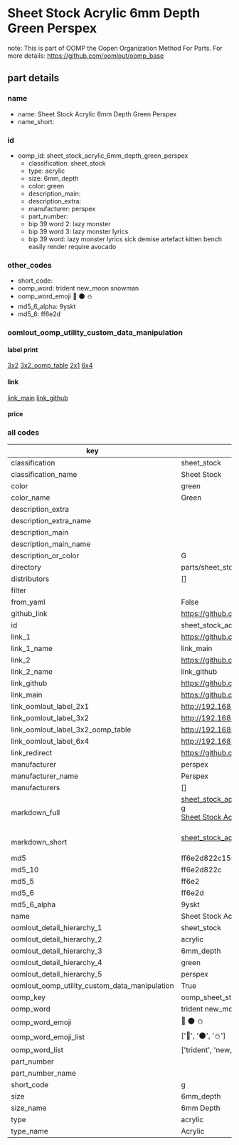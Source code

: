 # Sheet Stock Acrylic 6mm Depth Green Perspex  

note: This is part of OOMP the Oopen Organization Method For Parts. For more details: https://github.com/oomlout/oomp_base

##  part details
  







### name
* name: Sheet Stock Acrylic 6mm Depth Green Perspex
* name_short: 
### id
* oomp_id: sheet_stock_acrylic_6mm_depth_green_perspex
  * classification: sheet_stock
  * type: acrylic
  * size: 6mm_depth
  * color: green
  * description_main: 
  * description_extra: 
  * manufacturer: perspex
  * part_number: 
  * bip 39 word 2: lazy monster
  * bip 39 word 3: lazy monster lyrics
  * bip 39 word: lazy monster lyrics sick demise artefact kitten bench easily render require avocado

### other_codes
* short_code: 
* oomp_word: trident new_moon snowman
* oomp_word_emoji :trident: :new_moon: :snowman:
* md5_6_alpha: 9yskt
* md5_6: ff6e2d






### oomlout_oomp_utility_custom_data_manipulation
#### label print
[3x2](http://192.168.1.245:1112/?label=oomp%209yskt)
[3x2_oomp_table](http://192.168.1.108:1112/?label=oomp%209yskt)
[2x1](http://192.168.1.242:1112/?label=oomp%209yskt)
[6x4](http://192.168.1.55:1112/?label=oomp%209yskt)    

#### link

[link_main](https://github.com/oomlout/oomlout_oomp_version_1_messy/tree/main/parts/sheet_stock_acrylic_6mm_depth_green_perspex) [link_github](https://github.com/oomlout/oomlout_oomp_version_1_messy/tree/main/parts/sheet_stock_acrylic_6mm_depth_green_perspex)                             

#### price







### all codes 
| key | value |  
| --- | --- |  
| classification | sheet_stock |  
| classification_name | Sheet Stock |  
| color | green |  
| color_name | Green |  
| description_extra |  |  
| description_extra_name |  |  
| description_main |  |  
| description_main_name |  |  
| description_or_color | G  |  
| directory | parts/sheet_stock_acrylic_6mm_depth_green_perspex |  
| distributors | [] |  
| filter |  |  
| from_yaml | False |  
| github_link | https://github.com/oomlout/oomlout_oomp_part_src/tree/main/parts/sheet_stock_acrylic_6mm_depth_green_perspex |  
| id | sheet_stock_acrylic_6mm_depth_green_perspex |  
| link_1 | https://github.com/oomlout/oomlout_oomp_version_1_messy/tree/main/parts/sheet_stock_acrylic_6mm_depth_green_perspex |  
| link_1_name | link_main |  
| link_2 | https://github.com/oomlout/oomlout_oomp_version_1_messy/tree/main/parts/sheet_stock_acrylic_6mm_depth_green_perspex |  
| link_2_name | link_github |  
| link_github | https://github.com/oomlout/oomlout_oomp_version_1_messy/tree/main/parts/sheet_stock_acrylic_6mm_depth_green_perspex |  
| link_main | https://github.com/oomlout/oomlout_oomp_version_1_messy/tree/main/parts/sheet_stock_acrylic_6mm_depth_green_perspex |  
| link_oomlout_label_2x1 | http://192.168.1.242:1112/?label=oomp%209yskt |  
| link_oomlout_label_3x2 | http://192.168.1.245:1112/?label=oomp%209yskt |  
| link_oomlout_label_3x2_oomp_table | http://192.168.1.108:1112/?label=oomp%209yskt |  
| link_oomlout_label_6x4 | http://192.168.1.55:1112/?label=oomp%209yskt |  
| link_redirect | https://github.com/oomlout/oomlout_oomp_version_1_messy/tree/main/parts/sheet_stock_acrylic_6mm_depth_green_perspex |  
| manufacturer | perspex |  
| manufacturer_name | Perspex |  
| manufacturers | [] |  
| markdown_full | [sheet_stock_acrylic_6mm_depth_green_perspex](none)<br>[g](none)<br>[Sheet Stock Acrylic 6Mm Depth Green Perspex](none)<br><br> |  
| markdown_short | [sheet_stock_acrylic_6mm_depth_green_perspex](none)<br><br> |  
| md5 | ff6e2d822c150f68339d2c7d0ae3d3f3 |  
| md5_10 | ff6e2d822c |  
| md5_5 | ff6e2 |  
| md5_6 | ff6e2d |  
| md5_6_alpha | 9yskt |  
| name | Sheet Stock Acrylic 6mm Depth Green Perspex |  
| oomlout_detail_hierarchy_1 | sheet_stock |  
| oomlout_detail_hierarchy_2 | acrylic |  
| oomlout_detail_hierarchy_3 | 6mm_depth |  
| oomlout_detail_hierarchy_4 | green |  
| oomlout_detail_hierarchy_5 | perspex |  
| oomlout_oomp_utility_custom_data_manipulation | True |  
| oomp_key | oomp_sheet_stock_acrylic_6mm_depth_green_perspex |  
| oomp_word | trident new_moon snowman |  
| oomp_word_emoji | :trident: :new_moon: :snowman: |  
| oomp_word_emoji_list | [':trident:', ':new_moon:', ':snowman:'] |  
| oomp_word_list | ['trident', 'new_moon', 'snowman'] |  
| part_number |  |  
| part_number_name |  |  
| short_code | g |  
| size | 6mm_depth |  
| size_name | 6mm Depth |  
| type | acrylic |  
| type_name | Acrylic |  
